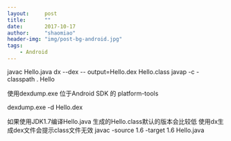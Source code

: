 ```yaml
---
layout:     post
title:      ""
date:       2017-10-17
author:     "shaomiao"
header-img: "img/post-bg-android.jpg"
tags:
    - Android
---
```


javac Hello.java
dx --dex -- output=Hello.dex Hello.class
javap -c -classpath . Hello

使用dexdump.exe 位于Android SDK 的 platform-tools

dexdump.exe -d Hello.dex


如果使用JDK1.7编译Hello.java 生成的Hello.class默认的版本会比较低 使用dx生成dex文件会提示class文件无效
javac -source 1.6 -target 1.6 Hello.java
